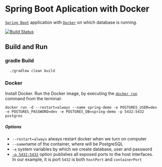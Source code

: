 Spring Boot Aplication with Docker
==================================
[`Spring Boot`](https://projects.spring.io/spring-boot/) application with [`Docker`](https://www.docker.com/) on which database is running.

[![Build Status](https://travis-ci.com/kamkie/demo-spring-jsf.svg?branch=master)](https://travis-ci.com/kamkie/demo-spring-jsf)

## Build and Run
### gradle Build
```
  ./gradlew clean build
```

### Docker
Install Docker.
Run the Docker image, by executing the
[`docker run`](https://docs.docker.com/engine/reference/run/) command from the terminal:
```
docker run -d --restart=always --name spring-demo -e POSTGRES_USER=dev -e POSTGRES_PASSWORD=dev -e POSTGRES_DB=spring-demo -p 5432:5432 postgres
```
##### Options
* `--restart=always` always restart docker when we turn on computer
* `--name`name of the container, where will be PostgreSQL
* `-e` system variables by which we create database, user and password
* [`-p 5432:5432`](https://docs.docker.com/engine/reference/run/#expose-incoming-ports) option publishes all
                exposed ports to the host interfaces. In our example, it is port `5432` is both `hostPort` and `containerPort`
